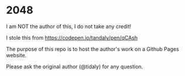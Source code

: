 2048
===

I am NOT the author of this, I do not take any credit!

I stole this from https://codepen.io/tandaly/pen/qCAsh

The purpose of this repo is to host the author's work on a Github Pages website.

Please ask the original author (@tidaly) for any question.